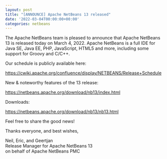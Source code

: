 ```yaml
---
layout: post
title: "[ANNOUNCE] Apache NetBeans 13 released"
date: '2022-03-04T00:00:00+00:00'
categories: netbeans
---
```

<p>The Apache NetBeans team is pleased to announce that Apache NetBeans 13 is released today on March 4, 2022.  Apache NetBeans is a full IDE for Java SE, Java EE, PHP, JavaScript, HTML5 and more, including some support for Groovy and C/C++.</p>

<p>Our schedule is publicly available here:</p>
<p><a href="https://cwiki.apache.org/confluence/display/NETBEANS/Release+Schedule">https://cwiki.apache.org/confluence/display/NETBEANS/Release+Schedule</a></p>

<p>New & noteworthy features of the 13 release:</p>
<p><a href="https://netbeans.apache.org/download/nb13/index.html">https://netbeans.apache.org/download/nb13/index.html</a></p>

<p>Downloads:</p>
<p><a href="https://netbeans.apache.org/download/nb13/nb13.html">https://netbeans.apache.org/download/nb13/nb13.html</a></p>

<p>Feel free to share the good news!</p>

<p>Thanks everyone, and best wishes,</p>

<p>Neil, Eric, and Geertjan
<br/>Release Manager for Apache NetBeans 13
<br/>on behalf of Apache NetBeans PMC
